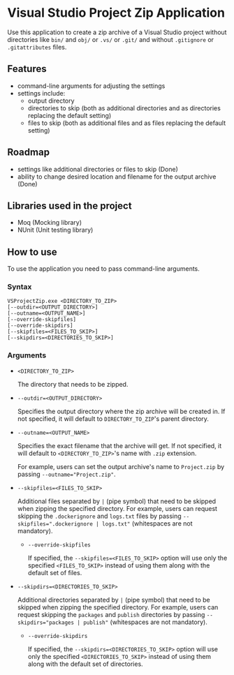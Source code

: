 # Visual Studio Project Zip Application

Use this application to create a zip archive of a Visual Studio project
without directories like `bin/` and `obj/` or `.vs/` or `.git/` and
without `.gitignore` or `.gitattributes` files.

## Features

* command-line arguments for adjusting the settings
* settings include:
    * output directory
    * directories to skip (both as additional directories and 
      as directories replacing the default setting)
    * files to skip (both as additional files and
      as files replacing the default setting)

## Roadmap

* settings like additional directories or files to skip (Done)
* ability to change desired location and filename for the output archive (Done)

## Libraries used in the project

- Moq (Mocking library)
- NUnit (Unit testing library)

## How to use

To use the application you need to pass command-line arguments.

### Syntax

```shell
VSProjectZip.exe <DIRECTORY_TO_ZIP>
[--outdir=<OUTPUT_DIRECTORY>]
[--outname=<OUTPUT_NAME>]
[--override-skipfiles]
[--override-skipdirs]
[--skipfiles=<FILES_TO_SKIP>]
[--skipdirs=<DIRECTORIES_TO_SKIP>]
```

### Arguments

* `<DIRECTORY_TO_ZIP>`

    The directory that needs to be zipped.

* `--outdir=<OUTPUT_DIRECTORY>`

    Specifies the output directory where the zip archive will be created in.
    If not specified, it will default to `DIRECTORY_TO_ZIP`'s parent directory.

* `--outname=<OUTPUT_NAME>`
	
    Specifies the exact filename that the archive will get.
    If not specified, it will default to `<DIRECTORY_TO_ZIP>`'s name with `.zip` extension.

    For example, users can set the output archive's name to `Project.zip` by passing `--outname="Project.zip"`.

* `--skipfiles=<FILES_TO_SKIP>`

    Additional files separated by `|` (pipe symbol) that need to be skipped when zipping the specified directory.
    For example, users can request skipping the `.dockerignore` and `logs.txt` files by passing `--skipfiles=".dockerignore | logs.txt"` (whitespaces are not mandatory).

    * `--override-skipfiles`

        If specified, the `--skipfiles=<FILES_TO_SKIP>` option will use only the specified `<FILES_TO_SKIP>`
        instead of using them along with the default set of files.

* `--skipdirs=<DIRECTORIES_TO_SKIP>`

    Additional directories separated by `|` (pipe symbol) that need to be skipped when zipping the specified directory.
    For example, users can request skipping the `packages` and `publish` directories by passing `--skipdirs="packages | publish"` (whitespaces are not mandatory).

    * `--override-skipdirs`

        If specified, the `--skipdirs=<DIRECTORIES_TO_SKIP>` option will use only the specified `<DIRECTORIES_TO_SKIP>`
        instead of using them along with the default set of directories.
